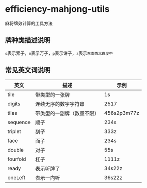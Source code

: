 # efficiency-mahjong-utils

麻将牌效计算的工具方法

## 牌种类描述说明

`s`表示索子，`m`表示万子，`p`表示饼子，`z`表示`东南西北白发中`

## 常见英文词说明

| 英文      | 描述                      |示例       |
| ---       | ---                       | ---    |
| tile      | 带类型的一张牌             | 1s       |
| digits    | 连续无序的数字字符串        | 2517    |
| tiles     | 带类型的一副牌（数量不限） | 456s2p3m77z |
| sequence  | 顺子                      | 234s      |
| triplet   | 刻子                      | 333z      |
| face      | 面子                      | 234s      |
| double    | 对子                      | 55s       |
| fourfold  | 杠子                      | 1111z     |
| ready     | 表示听牌了                | 34s22z    |
| oneLeft   | 表示一向听                | 36s22z    |